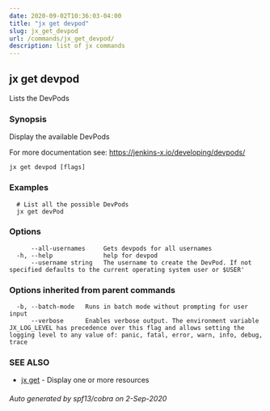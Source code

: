 ```yaml
---
date: 2020-09-02T10:36:03-04:00
title: "jx get devpod"
slug: jx_get_devpod
url: /commands/jx_get_devpod/
description: list of jx commands
---
```

## jx get devpod

Lists the DevPods

### Synopsis

Display the available DevPods

For more documentation see: <https://jenkins-x.io/developing/devpods/>

```
jx get devpod [flags]
```

### Examples

```
  # List all the possible DevPods
  jx get devPod
```

### Options

```
      --all-usernames     Gets devpods for all usernames
  -h, --help              help for devpod
      --username string   The username to create the DevPod. If not specified defaults to the current operating system user or $USER'
```

### Options inherited from parent commands

```
  -b, --batch-mode   Runs in batch mode without prompting for user input
      --verbose      Enables verbose output. The environment variable JX_LOG_LEVEL has precedence over this flag and allows setting the logging level to any value of: panic, fatal, error, warn, info, debug, trace
```

### SEE ALSO

* [jx get](/commands/jx_get/)  - Display one or more resources

###### Auto generated by spf13/cobra on 2-Sep-2020
